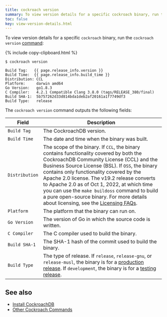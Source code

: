 ```yaml
---
title: cockroach version
summary: To view version details for a specific cockroach binary, run the cockroach version command.
toc: false
key: view-version-details.html
---
```


To view version details for a specific `cockroach` binary, run the `cockroach version` [command](cockroach-commands.html):

{%  include copy-clipboard.html %}
~~~ shell
$ cockroach version
~~~

~~~
Build Tag:   {{ page.release_info.version }}
Build Time:  {{ page.release_info.build_time }}
Distribution: CCL
Platform:     darwin amd64
Go Version:   go1.8.3
C Compiler:   4.2.1 Compatible Clang 3.8.0 (tags/RELEASE_380/final)
Build SHA-1:  5b757262d33d814bda1deb2af20161a1f7749df3
Build Type:   release
~~~

The `cockroach version` command outputs the following fields:

Field | Description
------|------------
`Build Tag` | The CockroachDB version.
`Build Time` | The date and time when the binary was built.
`Distribution` | The scope of the binary. If `CCL`, the binary contains functionality covered by both the CockroachDB Community License (CCL) and the Business Source License (BSL). If `OSS`, the binary contains only functionality covered by the Apache 2.0 license. The v19.2 release converts to Apache 2.0 as of Oct 1, 2022, at which time you can use the `make buildoss` command to build a pure open-source binary. For more details about licensing, see the [Licensing FAQs](licensing-faqs.html).
`Platform` | The platform that the binary can run on.
`Go Version` | The version of Go in which the source code is written.
`C Compiler` | The C compiler used to build the binary.
`Build SHA-1` | The SHA-1 hash of the commit used to build the binary.
`Build Type` | The type of release. If `release`, `release-gnu`, or `release-musl`, the binary is for a [production release](../releases/#production-releases). If `development`, the binary is for a [testing release](../releases/#testing-releases).

## See also

- [Install CockroachDB](install-cockroachdb.html)
- [Other Cockroach Commands](cockroach-commands.html)
